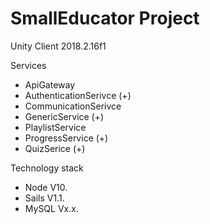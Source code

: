 # SmallEducator Project

Unity Client 2018.2.16f1

Services
- ApiGateway
- AuthenticationSerivce (+)
- CommunicationSerivce
- GenericService (+)
- PlaylistService
- ProgressService (+)
- QuizSerice (+)

Technology stack
- Node V10.
- Sails V1.1.
- MySQL Vx.x.
